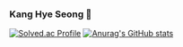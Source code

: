 ### Kang Hye Seong 👋

[![Solved.ac Profile](http://mazassumnida.wtf/api/v2/generate_badge?boj=pig301)](https://solved.ac/pig301/)
[![Anurag's GitHub stats](https://github-readme-stats.vercel.app/api?username=Wuid0801)](https://github.com/anuraghazra/github-readme-radical)
